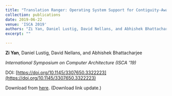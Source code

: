 ```yaml
---
title: "Translation Ranger: Operating System Support for Contiguity-Aware TLBs"
collection: publications
date: 2019-06-22
venue: 'ISCA 2019'
authors: "Zi Yan, Daniel Lustig, David Nellans, and Abhishek Bhattacharjee"
excerpt: ""

---
```


**Zi Yan**, Daniel Lustig, David Nellans, and Abhishek Bhattacharjee

*International Symposium on Computer Architecture (ISCA '19)*

DOI: [https://doi.org/10.1145/3307650.3322223](https://doi.org/10.1145/3307650.3322223)

Download from [here](/files/translation_ranger_isca2019.pdf).
(Download link update.)
